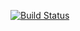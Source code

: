 [![Build Status](https://travis-ci.org/Theray070696/RaysAdditions.svg)](https://travis-ci.org/Theray070696/RaysAdditions)